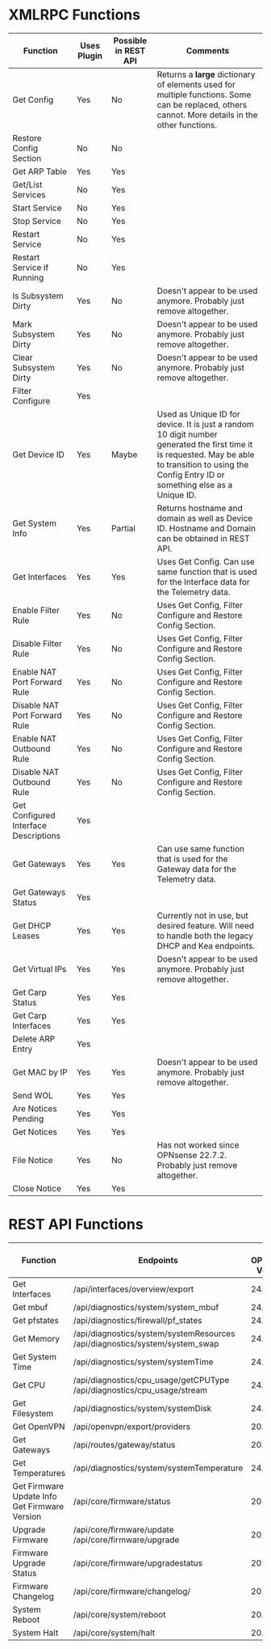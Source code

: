 # XMLRPC Functions

| Function | Uses Plugin | Possible in REST API | Comments |
| ----- | ----- | ----- | ----- |
| Get Config | Yes | No | Returns a __large__ dictionary of elements used for multiple functions. Some can be replaced, others cannot. More details in the other functions. |
| Restore Config Section | No | No | |
| Get ARP Table | Yes | Yes | |
| Get/List Services | No | Yes | |
| Start Service | No | Yes | |
| Stop Service | No | Yes | |
| Restart Service | No | Yes | |
| Restart Service if Running | No | Yes | |
| Is Subsystem Dirty | Yes | No | Doesn't appear to be used anymore. Probably just remove altogether. |
| Mark Subsystem Dirty | Yes | No | Doesn't appear to be used anymore. Probably just remove altogether. |
| Clear Subsystem Dirty | Yes | No | Doesn't appear to be used anymore. Probably just remove altogether. |
| Filter Configure | Yes | | |
| Get Device ID | Yes | Maybe | Used as Unique ID for device. It is just a random 10 digit number generated the first time it is requested. May be able to transition to using the Config Entry ID or something else as a Unique ID. |
| Get System Info | Yes | Partial | Returns hostname and domain as well as Device ID. Hostname and Domain can be obtained in REST API. |
| Get Interfaces | Yes | Yes | Uses Get Config. Can use same function that is used for the Interface data for the Telemetry data. |
| Enable Filter Rule | Yes | No | Uses Get Config, Filter Configure and Restore Config Section. |
| Disable Filter Rule | Yes | No | Uses Get Config, Filter Configure and Restore Config Section. |
| Enable NAT Port Forward Rule | Yes | No | Uses Get Config, Filter Configure and Restore Config Section. |
| Disable NAT Port Forward Rule | Yes | No | Uses Get Config, Filter Configure and Restore Config Section. |
| Enable NAT Outbound Rule | Yes | No | Uses Get Config, Filter Configure and Restore Config Section. |
| Disable NAT Outbound Rule | Yes | No | Uses Get Config, Filter Configure and Restore Config Section. |
| Get Configured Interface Descriptions | Yes | | |
| Get Gateways | Yes | Yes | Can use same function that is used for the Gateway data for the Telemetry data. |
| Get Gateways Status | Yes | | |
| Get DHCP Leases | Yes | Yes | Currently not in use, but desired feature. Will need to handle both the legacy DHCP and Kea endpoints. |
| Get Virtual IPs | Yes | Yes | Doesn't appear to be used anymore. Probably just remove altogether. |
| Get Carp Status | Yes | Yes | |
| Get Carp Interfaces | Yes | Yes | |
| Delete ARP Entry | Yes | | |
| Get MAC by IP | Yes | Yes | Doesn't appear to be used anymore. Probably just remove altogether. |
| Send WOL | Yes | Yes | |
| Are Notices Pending | Yes | Yes | |
| Get Notices | Yes | Yes | |
| File Notice | Yes | No | Has not worked since OPNsense 22.7.2. Probably just remove altogether. |
| Close Notice | Yes | Yes | |

# REST API Functions

| Function | Endpoints | Min OPNsense Version | Comments |
| ----- | ----- | ----- | ----- |
| Get Interfaces | /api/interfaces/overview/export | 24.1 | |
| Get mbuf | /api/diagnostics/system/system_mbuf | 24.7 | |
| Get pfstates | /api/diagnostics/firewall/pf_states | 24.7 | |
| Get Memory | /api/diagnostics/system/systemResources <br>/api/diagnostics/system/system_swap | 24.7 | |
| Get System Time | /api/diagnostics/system/systemTime | 24.7 | |
| Get CPU | /api/diagnostics/cpu_usage/getCPUType<br>/api/diagnostics/cpu_usage/stream | 24.7 | |
| Get Filesystem | /api/diagnostics/system/systemDisk | 24.7 | |
| Get OpenVPN | /api/openvpn/export/providers | 20.1 | |
| Get Gateways | /api/routes/gateway/status | 2021 | |
| Get Temperatures | /api/diagnostics/system/systemTemperature | 24.7 | |
| Get Firmware Update Info<br>Get Firmware Version | /api/core/firmware/status | 2018 | |
| Upgrade Firmware | /api/core/firmware/update<br>/api/core/firmware/upgrade | 2018 | |
| Firmware Upgrade Status | /api/core/firmware/upgradestatus | 2018 | |
| Firmware Changelog | /api/core/firmware/changelog/ | 2018 | |
| System Reboot | /api/core/system/reboot | 20.1 | |
| System Halt | /api/core/system/halt | 20.1 | |

